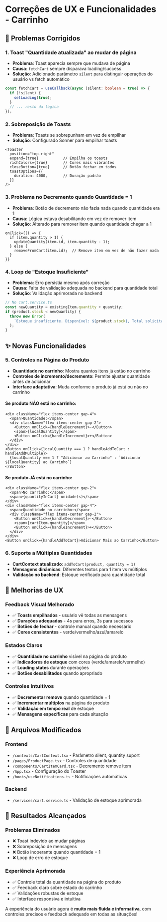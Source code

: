# Correções de UX e Funcionalidades - Carrinho

## 🐛 **Problemas Corrigidos**

### **1. Toast "Quantidade atualizada" ao mudar de página**
- **Problema**: Toast aparecia sempre que mudava de página
- **Causa**: `fetchCart` sempre disparava loading/success
- **Solução**: Adicionado parâmetro `silent` para distinguir operações do usuário vs fetch automático
```typescript
const fetchCart = useCallback(async (silent: boolean = true) => {
  if (!silent) {
    setLoading(true);
  }
  // ... resto da lógica
});
```

### **2. Sobreposição de Toasts**
- **Problema**: Toasts se sobrepunham em vez de empilhar
- **Solução**: Configurado Sonner para empilhar toasts
```tsx
<Toaster 
  position="top-right"
  expand={true}           // Empilha os toasts
  richColors={true}       // Cores mais vibrantes
  closeButton={true}      // Botão fechar em todos
  toastOptions={{
    duration: 4000,       // Duração padrão
  }}
/>
```

### **3. Problema no Decremento quando Quantidade = 1**
- **Problema**: Botão de decremento não fazia nada quando quantidade era 1
- **Causa**: Lógica estava desabilitando em vez de remover item
- **Solução**: Alterado para remover item quando quantidade chegar a 1
```tsx
onClick={() => {
  if (item.quantity > 1) {
    updateQuantity(item.id, item.quantity - 1);
  } else {
    removeFromCart(item.id);  // Remove item em vez de não fazer nada
  }
}}
```

### **4. Loop de "Estoque Insuficiente"**
- **Problema**: Erro persistia mesmo após correção
- **Causa**: Falta de validação adequada no backend para quantidade total
- **Solução**: Validação aprimorada no backend
```typescript
// No cart.service.ts
const newQuantity = existingItem.quantity + quantity;
if (product.stock < newQuantity) {
  throw new Error(
    `Estoque insuficiente. Disponível: ${product.stock}, Total solicitado: ${newQuantity}`
  );
}
```

## ✨ **Novas Funcionalidades**

### **5. Controles na Página do Produto**
- **Quantidade no carrinho**: Mostra quantos itens já estão no carrinho
- **Controles de incremento/decremento**: Permite ajustar quantidade antes de adicionar
- **Interface adaptativa**: Muda conforme o produto já está ou não no carrinho

#### **Se produto NÃO está no carrinho:**
```tsx
<div className="flex items-center gap-4">
  <span>Quantidade:</span>
  <div className="flex items-center gap-2">
    <Button onClick={handleDecrement}>-</Button>
    <span>{localQuantity}</span>
    <Button onClick={handleIncrement}>+</Button>
  </div>
</div>
<Button onClick={localQuantity === 1 ? handleAddToCart : handleAddMultiple}>
  {localQuantity === 1 ? "Adicionar ao Carrinho" : `Adicionar ${localQuantity} ao Carrinho`}
</Button>
```

#### **Se produto JÁ está no carrinho:**
```tsx
<div className="flex items-center gap-2">
  <span>No carrinho:</span>
  <span>{quantityInCart} unidade(s)</span>
</div>
<div className="flex items-center gap-4">
  <span>Quantidade no carrinho:</span>
  <div className="flex items-center gap-2">
    <Button onClick={handleDecrement}>-</Button>
    <span>{cartItem.quantity}</span>
    <Button onClick={handleIncrement}>+</Button>
  </div>
</div>
<Button onClick={handleAddToCart}>Adicionar Mais ao Carrinho</Button>
```

### **6. Suporte a Múltiplas Quantidades**
- **CartContext atualizado**: `addToCart(product, quantity = 1)`
- **Mensagens dinâmicas**: Diferentes textos para 1 item vs múltiplos
- **Validação no backend**: Estoque verificado para quantidade total

## 🎯 **Melhorias de UX**

### **Feedback Visual Melhorado**
- ✅ **Toasts empilhados** - usuário vê todas as mensagens
- ✅ **Durações adequadas** - 4s para erros, 3s para sucessos
- ✅ **Botões de fechar** - controle manual quando necessário
- ✅ **Cores consistentes** - verde/vermelho/azul/amarelo

### **Estados Claros**
- ✅ **Quantidade no carrinho** visível na página do produto
- ✅ **Indicadores de estoque** com cores (verde/amarelo/vermelho)
- ✅ **Loading states** durante operações
- ✅ **Botões desabilitados** quando apropriado

### **Controles Intuitivos**
- ✅ **Decrementar remove** quando quantidade = 1
- ✅ **Incrementar múltiplos** na página do produto
- ✅ **Validação em tempo real** de estoque
- ✅ **Mensagens específicas** para cada situação

## 📁 **Arquivos Modificados**

### **Frontend**
- `/contexts/CartContext.tsx` - Parâmetro silent, quantity suport
- `/pages/ProductPage.tsx` - Controles de quantidade
- `/components/CartItemCard.tsx` - Decremento remove item
- `/App.tsx` - Configuração do Toaster
- `/hooks/useNotifications.ts` - Notificações automáticas

### **Backend**
- `/services/cart.service.ts` - Validação de estoque aprimorada

## 🎉 **Resultados Alcançados**

### **Problemas Eliminados**
- ❌ Toast indevido ao mudar páginas
- ❌ Sobreposição de mensagens
- ❌ Botão inoperante quando quantidade = 1
- ❌ Loop de erro de estoque

### **Experiência Aprimorada**
- ✅ Controle total da quantidade na página do produto
- ✅ Feedback claro sobre estado do carrinho
- ✅ Validações robustas de estoque
- ✅ Interface responsiva e intuitiva

A experiência do usuário agora é **muito mais fluida e informativa**, com controles precisos e feedback adequado em todas as situações!

